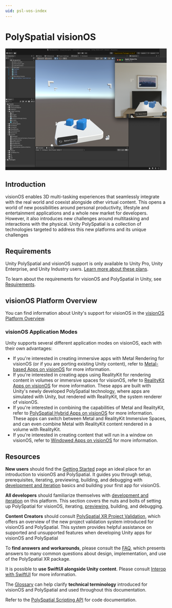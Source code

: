 ```yaml
---
uid: psl-vos-index
---
```

# PolySpatial visionOS

![Unity PolySpatial](images/polyspatial-xr-landing-page.png)

## Introduction
visionOS enables 3D multi-tasking experiences that seamlessly integrate with the real world and coexist alongside other virtual content. This opens a world of new possibilities around personal productivity, lifestyle and entertainment applications and a whole new market for developers. However, it also introduces new challenges around multitasking and interactions with the physical. Unity PolySpatial is a collection of technologies targeted to address this new platforms and its unique challenges

## Requirements
Unity PolySpatial and visionOS support is only available to Unity Pro, Unity Enterprise, and Unity Industry users. [Learn more about these plans](https://unity.com/pricing).

To learn about the requirements for visionOS and PolySpatial in Unity, see [Requirements](Requirements.md).

## visionOS Platform Overview
You can find information about Unity's support for visionOS in the [visionOS Platform Overview](visionOSPlatformOverview.md).

### visionOS Application Modes
Unity supports several different application modes on visionOS, each with their own advantages:
* If you're interested in creating immersive apps with Metal Rendering for visionOS (or if you are porting existing Unity content), refer to [Metal-based Apps on visionOS](MetalApps.md) for more information.
* If you're interested in creating apps using RealityKit for rendering content in volumes or immersive spaces for visionOS, refer to [RealityKit Apps on visionOS](RealityKitApps.md) for more information. These apps are built with Unity's newly developed PolySpatial technology, where apps are simulated with Unity, but rendered with RealityKit, the system renderer of visionOS.
* If you're interested in combining the capabilities of Metal and RealityKit, refer to [PolySpatial Hybrid Apps on visionOS](PolySpatialHybridApps.md) for more information. These apps can switch between Metal and RealityKit Immersive Spaces, and can even combine Metal with RealityKit content rendered in a volume with RealityKit.
* If you're interested in creating content that will run in a window on visionOS, refer to [Windowed Apps on visionOS](WindowedApps.md) for more information.

## Resources
**New users** should find the [Getting Started](GettingStarted.md) page an ideal place for an introduction to visionOS and PolySpatial. It guides you through setup, prerequisites, iterating, previewing, building, and debugging with [development and iteration](DevelopmentAndIteration.md) basics and building your first app for visionOS.

**All developers** should familiarize themselves with [development and iteration](DevelopmentAndIteration.md) on this platform. This section covers the nuts and bolts of setting up PolySpatial for visionOS, iterating, [previewing](PlayToDevice.md), building, and debugging.

**Content Creators** should consult [PolySpatial XR Project Validation](PolySpatialXRProjectValidation.md), which offers an overview of the new project validation system introduced for visionOS and PolySpatial. This system provides helpful assistance on supported and unsupported features when developing Unity apps for visionOS and PolySpatial

To **find answers and workarounds**, please consult the [FAQ](FAQ.md), which presents answers to many common questions about design, implementation, and use of the PolySpatial XR package.

It is possible to **use SwiftUI alongside Unity content**. Please consult [Interop with SwiftUI](InteropWithSwiftUI.md) for more information.

The [Glossary](Glossary.md) can help clarify **technical terminology** introduced for visionOS and PolySpatial and used throughout this documentation.

Refer to the [PolySpatial Scripting API](https://docs.unity3d.com/Packages/com.unity.polyspatial@latest?subfolder=/api/index.html) for code documentation.
